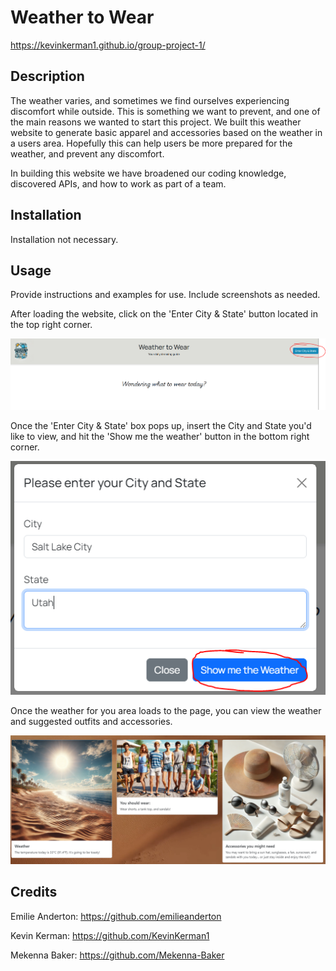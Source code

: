 # Weather to Wear

https://kevinkerman1.github.io/group-project-1/

## Description

The weather varies, and sometimes we find ourselves experiencing discomfort while outside. This is something we want to prevent, and one of the 
main reasons we wanted to start this project. We built this weather website to generate basic apparel and accessories based on the weather in a
users area. Hopefully this can help users be more prepared for the weather, and prevent any discomfort.

In building this website we have broadened our coding knowledge, discovered APIs, and how to work as part of a team. 


## Installation

Installation not necessary. 

## Usage

Provide instructions and examples for use. Include screenshots as needed.

After loading the website, click on the 'Enter City & State' button located in the top right corner.

![alt text](assets/usage_enterCity&State.PNG)

Once the 'Enter City & State' box pops up, insert the City and State you'd like to view, and hit the 'Show me the weather' button in the bottom right corner. 

![alt text](assets/usage_showMeTheWeater.PNG)

Once the weather for you area loads to the page, you can view the weather and suggested outfits and accessories. 

![alt text](assets/usage_viewWeather.PNG)

## Credits

Emilie Anderton: https://github.com/emilieanderton

Kevin Kerman: https://github.com/KevinKerman1

Mekenna Baker: https://github.com/Mekenna-Baker
